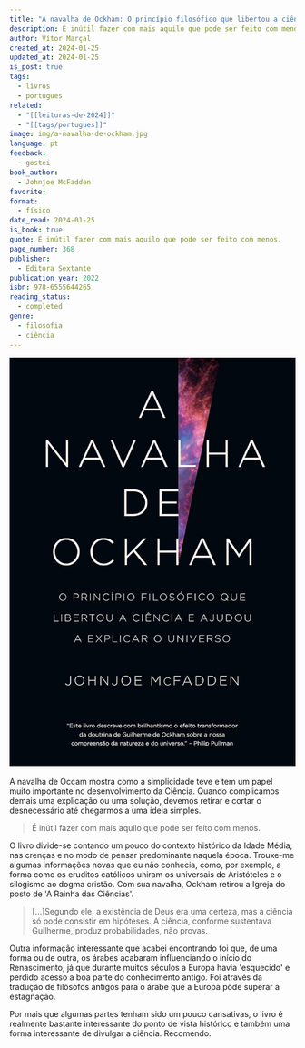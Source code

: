 ```yaml
---
title: "A navalha de Ockham: O princípio filosófico que libertou a ciência e ajudou a explicar o universo"
description: É inútil fazer com mais aquilo que pode ser feito com menos.
author: Vítor Marçal
created_at: 2024-01-25
updated_at: 2024-01-25
is_post: true
tags:
  - livros
  - portugues
related:
  - "[[leituras-de-2024]]"
  - "[[tags/portugues]]"
image: img/a-navalha-de-ockham.jpg
language: pt
feedback:
  - gostei
book_author:
  - Johnjoe McFadden
favorite: 
format:
  - físico
date_read: 2024-01-25
is_book: true
quote: É inútil fazer com mais aquilo que pode ser feito com menos.
page_number: 368
publisher:
  - Editora Sextante
publication_year: 2022
isbn: 978-6555644265
reading_status:
  - completed
genre:
  - filosofia
  - ciência
---
```


![A navalha de Ockham: O princípio filosófico que libertou a ciência e ajudou a explicar o universo](img/a-navalha-de-ockham.jpg)

A navalha de Occam mostra como a simplicidade teve e tem um papel muito importante no desenvolvimento da Ciência. Quando complicamos demais uma explicação ou uma solução, devemos retirar e cortar o desnecessário até chegarmos a uma ideia simples.

> É inútil fazer com mais aquilo que pode ser feito com menos.

O livro divide-se contando um pouco do contexto histórico da Idade Média, nas crenças e no modo de pensar predominante naquela época. Trouxe-me algumas informações novas que eu não conhecia, como, por exemplo, a forma como os eruditos católicos uniram os universais de Aristóteles e o silogismo ao dogma cristão. Com sua navalha, Ockham retirou a Igreja do posto de 'A Rainha das Ciências'.

> \[...\]Segundo ele, a existência de Deus era uma certeza, mas a ciência só pode consistir em hipóteses. A ciência, conforme sustentava Guilherme, produz probabilidades, não provas.

Outra informação interessante que acabei encontrando foi que, de uma forma ou de outra, os árabes acabaram influenciando o início do Renascimento, já que durante muitos séculos a Europa havia 'esquecido' e perdido acesso a boa parte do conhecimento antigo. Foi através da tradução de filósofos antigos para o árabe que a Europa pôde superar a estagnação.

Por mais que algumas partes tenham sido um pouco cansativas, o livro é realmente bastante interessante do ponto de vista histórico e também uma forma interessante de divulgar a ciência. Recomendo.